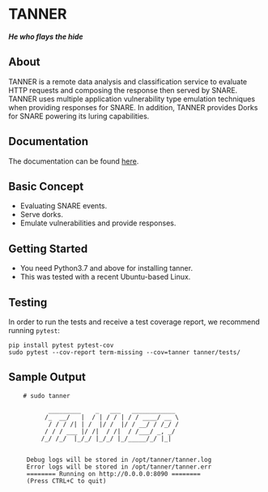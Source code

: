 TANNER
======

<b><i>He who flays the hide</b></i>

About
-----
TANNER is a remote data analysis and classification service to evaluate HTTP requests and composing the response then served by SNARE.
TANNER uses multiple application vulnerability type emulation techniques when providing responses for SNARE. In addition,
TANNER provides Dorks for SNARE powering its luring capabilities.


Documentation
-------------
The documentation can be found [here](http://tanner.readthedocs.io).


Basic Concept
-------------

- Evaluating SNARE events.
- Serve dorks.
- Emulate vulnerabilities and provide responses.


Getting Started
---------------

- You need Python3.7 and above for installing tanner.
- This was tested with a recent Ubuntu-based Linux.

Testing
-------

In order to run the tests and receive a test coverage report, we recommend running `pytest`:

    pip install pytest pytest-cov
    sudo pytest --cov-report term-missing --cov=tanner tanner/tests/

Sample Output
-------------

```shell
    # sudo tanner

           _________    _   ___   ____________
          /_  __/   |  / | / / | / / ____/ __ \
           / / / /| | /  |/ /  |/ / __/ / /_/ /
          / / / ___ |/ /|  / /|  / /___/ _, _/
         /_/ /_/  |_/_/ |_/_/ |_/_____/_/ |_|


     Debug logs will be stored in /opt/tanner/tanner.log
     Error logs will be stored in /opt/tanner/tanner.err
     ======== Running on http://0.0.0.0:8090 ========
     (Press CTRL+C to quit)

```
